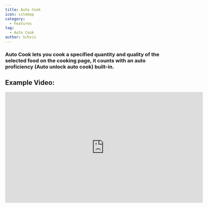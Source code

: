 ```yaml
---
title: Auto Cook
icon: sitemap
category:
  - Features
tag:
  - Auto Cook
author: Schvis
---
```


### Auto Cook lets you cook a specified quantity and quality of the selected food on the cooking page, it counts with an auto proficiency (Auto unlock auto cook) built-in.

## Example Video:

<iframe width="640" height="360" src="https://www.youtube.com/embed/T_X13AXiAiY?list=PL5eI1Tb64p56g27qfYk7VuFTz4FK6YrKa" title="Korepi - Auto Cook" frameborder="0" allow="accelerometer; autoplay; clipboard-write; encrypted-media; gyroscope; picture-in-picture; web-share" allowfullscreen></iframe>